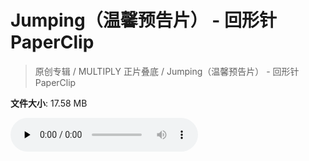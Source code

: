 # Jumping（温馨预告片） - 回形针PaperClip

> 原创专辑 / MULTIPLY 正片叠底 / Jumping（温馨预告片） - 回形针PaperClip

**文件大小**: 17.58 MB

<audio preload="none" controls><source src="https://file.hsyhx.top/video/原创专辑/MULTIPLY 正片叠底/Jumping（温馨预告片） - 回形针PaperClip.flac" type="audio/mpeg">🤔 您的浏览器不支持此音频格式</audio>